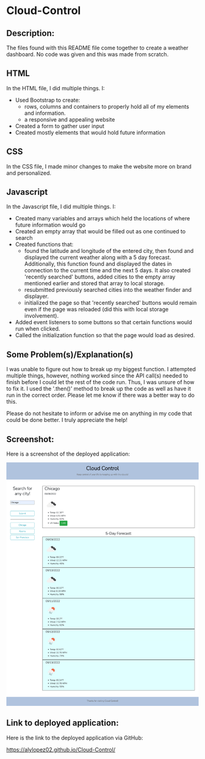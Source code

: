 # Cloud-Control
## Description:
The files found with this README file come together to create a weather dashboard. No code was given and this was made from scratch.

## HTML
In the HTML file, I did multiple things. I:

- Used Bootstrap to create:
    - rows, columns and containers to properly hold all of my elements and information.
    - a responsive and appealing website
- Created a form to gather user input
- Created mostly elements that would hold future information

## CSS
In the CSS file, I made minor changes to make the website more on brand and personalized.

## Javascript
In the Javascript file, I did multiple things. I:
- Created many variables and arrays which held the locations of where future information would go
- Created an empty array that would be filled out as one continued to search
- Created functions that:
    - found the latitude and longitude of the entered city, then found and displayed the current weather along with a 5 day forecast. Additionally, this function found and displayed the dates in connection to the current time and the next 5 days. It also created 'recently searched' buttons, added cities to the empty array mentioned earlier and stored that array to local storage.
    - resubmitted previously searched cities into the weather finder and displayer.
    - initialized the page so that 'recently searched' buttons would remain even if the page was reloaded (did this with local storage involvement).
- Added event listeners to some buttons so that certain functions would run when clicked.
- Called the initialization function so that the page would load as desired.

## Some Problem(s)/Explanation(s)
I was unable to figure out how to break up my biggest function. I attempted multiple things, however, nothing worked since the API call(s) needed to finish before I could let the rest of the code run. Thus, I was unsure of how to fix it. I used the '.then()' method to break up the code as well as have it run in the correct order. Please let me know if there was a better way to do this.

Please do not hesitate to inform or advise me on anything in my code that could be done better. I truly appreciate the help!

## Screenshot:
Here is a screenshot of the deployed application:

![cloud control](./README-assets/deployed-application.png "Cloud Control")

## Link to deployed application:

Here is the link to the deployed application via GitHub:

<a href="https://alylopez02.github.io/Cloud-Control/">https://alylopez02.github.io/Cloud-Control/</a>
